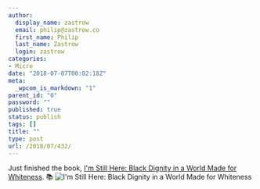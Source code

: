 ```yaml
---
author:
  display_name: zastrow
  email: philip@zastrow.co
  first_name: Philip
  last_name: Zastrow
  login: zastrow
categories:
- Micro
date: "2018-07-07T00:02:18Z"
meta:
  _wpcom_is_markdown: "1"
parent_id: "0"
password: ""
published: true
status: publish
tags: []
title: ""
type: post
url: /2018/07/432/
---
```

<p>Just finished the book, <a href="https://www.goodreads.com/review/show/2435596635?utm_medium=api&amp;utm_source=rss">I'm Still Here: Black Dignity in a World Made for Whiteness</a>. 📚 <img src="/assets/2018/07/40165892.jpg" alt="I'm Still Here: Black Dignity in a World Made for Whiteness" /></p>

